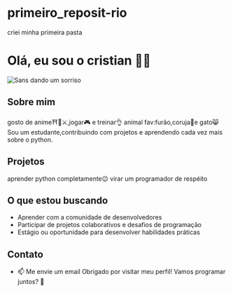 # primeiro_reposit-rio
criei minha primeira pasta
# Olá, eu sou o cristian 🙏😜
<img src="https://media2.giphy.com/media/v1.Y2lkPTc5MGI3NjExajFzZzE4ejVqdHc3d2YzNGt1bmh3NWlveHU5ODR1Z2l1bTJobG0zeSZlcD12MV9pbnRlcm5hbF9naWZfYnlfaWQmY3Q9Zw/FNI0R3x281Qbcj48eC/giphy.gif" alt="Sans dando um sorriso">

## Sobre mim
gosto de anime⛩️👹⚔️,jogar🎮 e treinar👌
animal fav:furão,coruja🦉e gato😸
Sou um estudante,contribuindo com projetos e aprendendo cada vez mais sobre o python.

## Projetos
aprender python completamente😉
virar um programador de respéito

## O que estou buscando
- Aprender com a comunidade de desenvolvedores
- Participar de projetos colaborativos e desafios de programação
- Estágio ou oportunidade para desenvolver habilidades práticas

## Contato
- 📫 Me envie um email
Obrigado por visitar meu perfil! Vamos programar juntos? 🚀
